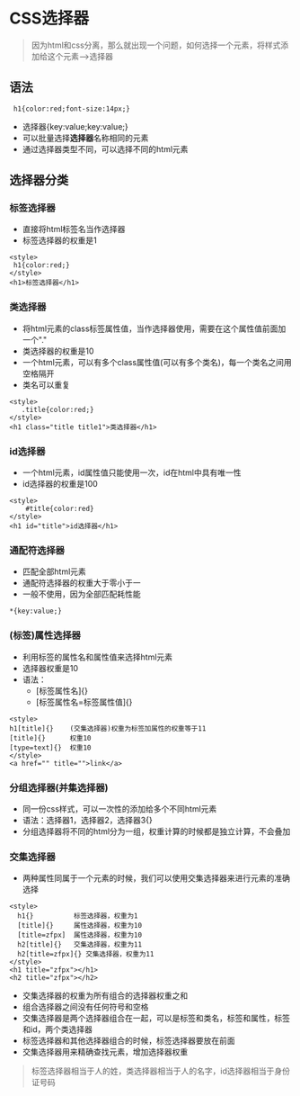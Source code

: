 # CSS选择器

> 因为html和css分离，那么就出现一个问题，如何选择一个元素，将样式添加给这个元素-->选择器

## 语法

```
 h1{color:red;font-size:14px;}
```

* 选择器{key:value;key:value;}
* 可以批量选择**选择器**名称相同的元素
* 通过选择器类型不同，可以选择不同的html元素

## 选择器分类

### 标签选择器

* 直接将html标签名当作选择器
* 标签选择器的权重是1

```
<style>
 h1{color:red;}
</style>
<h1>标签选择器</h1>
```

### 类选择器

* 将html元素的class标签属性值，当作选择器使用，需要在这个属性值前面加一个"."
* 类选择器的权重是10
* 一个html元素，可以有多个class属性值(可以有多个类名)，每一个类名之间用空格隔开
* 类名可以重复

```
<style>
   .title{color:red;}
</style>
<h1 class="title title1">类选择器</h1>
```

### id选择器

* 一个html元素，id属性值只能使用一次，id在html中具有唯一性
* id选择器的权重是100

```
<style>
    #title{color:red}
</style>
<h1 id="title">id选择器</h1>
```

### 通配符选择器

* 匹配全部html元素
* 通配符选择器的权重大于零小于一
* 一般不使用，因为全部匹配耗性能

```
*{key:value;}
```

### (标签)属性选择器

* 利用标签的属性名和属性值来选择html元素
* 选择器权重是10
* 语法：
  * [标签属性名]{}
  * [标签属性名=标签属性值]{}

```
<style>
h1[title]{}    (交集选择器)权重为标签加属性的权重等于11
[title]{}      权重10
[type=text]{}  权重10
</style>
<a href="" title="">link</a>
```

### 分组选择器(并集选择器)

* 同一份css样式，可以一次性的添加给多个不同html元素
* 语法：选择器1，选择器2，选择器3{}
* 分组选择器将不同的html分为一组，权重计算的时候都是独立计算，不会叠加

### 交集选择器

* 两种属性同属于一个元素的时候，我们可以使用交集选择器来进行元素的准确选择

```
<style>
  h1{}          标签选择器，权重为1
  [title]{}     属性选择器，权重为10
  [title=zfpx]  属性选择器，权重为10
  h2[title]{}   交集选择器，权重为11
  h2[title=zfpx]{} 交集选择器，权重为11
</style>
<h1 title="zfpx"></h1>
<h2 title="zfpx"></h2>
```

* 交集选择器的权重为所有组合的选择器权重之和
* 组合选择器之间没有任何符号和空格
* 交集选择器是两个选择器组合在一起，可以是标签和类名，标签和属性，标签和id，两个类选择器
* 标签选择器和其他选择器组合的时候，标签选择器要放在前面
* 交集选择器用来精确查找元素，增加选择器权重

> 标签选择器相当于人的姓，类选择器相当于人的名字，id选择器相当于身份证号码